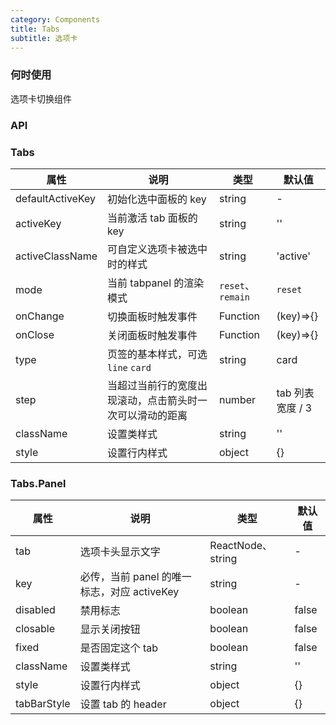 ```yaml
---
category: Components
title: Tabs
subtitle: 选项卡
---
```


### 何时使用

选项卡切换组件

### API

### Tabs

| 属性             | 说明                                                     | 类型              | 默认值           |
| ---------------- | -------------------------------------------------------- | ----------------- | ---------------- |
| defaultActiveKey | 初始化选中面板的 key                                     | string            | -                |
| activeKey        | 当前激活 tab 面板的 key                                  | string            | ''               |
| activeClassName  | 可自定义选项卡被选中时的样式                             | string            | 'active'         |
| mode             | 当前 tabpanel 的渲染模式                                 | `reset`、`remain` | `reset`          |
| onChange         | 切换面板时触发事件                                       | Function          | (key)=>{}        |
| onClose          | 关闭面板时触发事件                                       | Function          | (key)=>{}        |
| type             | 页签的基本样式，可选 `line` `card`                       | string            | card             |
| step             | 当超过当前行的宽度出现滚动，点击箭头时一次可以滑动的距离 | number            | tab 列表宽度 / 3 |
| className        | 设置类样式                                               | string            | ''               |
| style            | 设置行内样式                                             | object            | {}               |

### Tabs.Panel

| 属性        | 说明                                        | 类型              | 默认值 |
| ----------- | ------------------------------------------- | ----------------- | ------ |
| tab         | 选项卡头显示文字                            | ReactNode、string | -      |
| key         | 必传，当前 panel 的唯一标志，对应 activeKey | string            | -      |
| disabled    | 禁用标志                                    | boolean           | false  |
| closable    | 显示关闭按钮                                | boolean           | false  |
| fixed       | 是否固定这个 tab                            | boolean           | false  |
| className   | 设置类样式                                  | string            | ''     |
| style       | 设置行内样式                                | object            | {}     |
| tabBarStyle | 设置 tab 的 header                          | object            | {}     |
